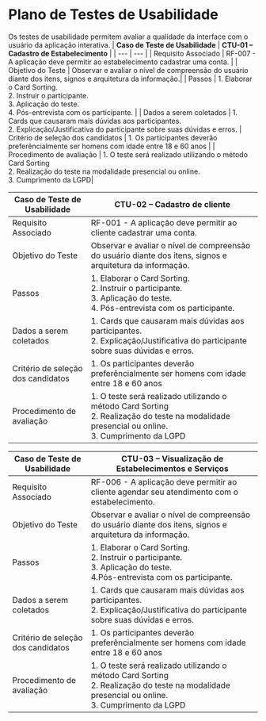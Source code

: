 # Plano de Testes de Usabilidade

Os testes de usabilidade permitem avaliar a qualidade da interface com o usuário da aplicação interativa.
| **Caso de Teste de Usabilidade** | **CTU-01 – Cadastro de Estabelecimento** |
| --- | --- |
| Requisito Associado | RF-007 - A aplicação deve permitir ao estabelecimento cadastrar uma conta. |
| Objetivo do Teste | Observar e avaliar o nível de compreensão do usuário diante dos itens, signos e arquitetura da informação.|
| Passos | 1. Elaborar o Card Sorting.<br> 2. Instruir o participante.<br> 3. Aplicação do teste.<br> 4. Pós-entrevista com os participante. |
| Dados a serem coletados | 1. Cards que causaram mais dúvidas aos participantes.<br> 2. Explicação/Justificativa do participante sobre suas dúvidas e erros. 
| Critério de seleção dos candidatos | 1. Os participantes deverão preferêncialmente ser homens com idade entre 18 e 60 anos |
| Procedimento de avaliação | 1. O teste será realizado utilizando o método Card Sorting <br> 2. Realização do teste na modalidade presencial ou online.<br> 3. Cumprimento da LGPD|

| **Caso de Teste de Usabilidade** | **CTU-02 – Cadastro de cliente** |
| --- | --- |
| Requisito Associado | RF-001 - A aplicação deve permitir ao cliente cadastrar uma conta. |
| Objetivo do Teste | Observar e avaliar o nível de compreensão do usuário diante dos itens, signos e arquitetura da informação.|
| Passos | 1. Elaborar o Card Sorting.<br> 2. Instruir o participante.<br> 3. Aplicação do teste.<br> 4. Pós-entrevista com os participante. |
| Dados a serem coletados | 1. Cards que causaram mais dúvidas aos participantes.<br> 2. Explicação/Justificativa do participante sobre suas dúvidas e erros. 
| Critério de seleção dos candidatos | 1. Os participantes deverão preferêncialmente ser homens com idade entre 18 e 60 anos |
| Procedimento de avaliação | 1. O teste será realizado utilizando o método Card Sorting <br> 2. Realização do teste na modalidade presencial ou online.<br> 3. Cumprimento da LGPD|

| **Caso de Teste de Usabilidade** | **CTU-03 – Visualização de Estabelecimentos e Serviços** |
| --- | --- |
| Requisito Associado | RF-006 - A aplicação deve permitir ao cliente agendar seu atendimento com o estabelecimento. |
| Objetivo do Teste | Observar e avaliar o nível de compreensão do usuário diante dos itens, signos e arquitetura da informação.|
| Passos | 1. Elaborar o Card Sorting.<br> 2. Instruir o participante.<br> 3. Aplicação do teste.<br> 4.Pós-entrevista com os participante. |
| Dados a serem coletados | 1. Cards que causaram mais dúvidas aos participantes.<br> 2. Explicação/Justificativa do participante sobre suas dúvidas e erros. 
| Critério de seleção dos candidatos | 1. Os participantes deverão preferêncialmente ser homens com idade entre 18 e 60 anos |
| Procedimento de avaliação | 1. O teste será realizado utilizando o método Card Sorting <br> 2. Realização do teste na modalidade presencial ou online.<br> 3. Cumprimento da LGPD|
